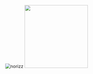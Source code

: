 ![norizz](https://user-images.githubusercontent.com/64992347/222918068-b83460ef-d17e-4c7f-8689-f5765bcaedd0.jpg)
<img src="https://user-images.githubusercontent.com/64992347/222918068-b83460ef-d17e-4c7f-8689-f5765bcaedd0.jpg" width="200" />
